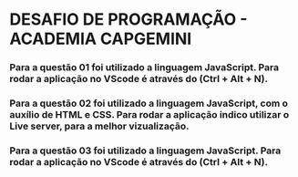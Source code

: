 # DESAFIO DE PROGRAMAÇÃO - ACADEMIA CAPGEMINI

### Para a questão 01 foi utilizado a linguagem JavaScript. Para rodar a aplicação no VScode é através do (Ctrl + Alt + N).

### Para a questão 02 foi utilizado a linguagem JavaScript, com o auxílio de HTML e CSS. Para rodar a aplicação indico utilizar o Live server, para a melhor vizualização.

### Para a questão 03 foi utilizado a linguagem JavaScript. Para rodar a aplicação no VScode é através do (Ctrl + Alt + N).

